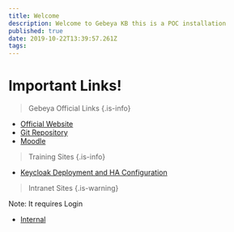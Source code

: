 ```yaml
---
title: Welcome
description: Welcome to Gebeya KB this is a POC installation
published: true
date: 2019-10-22T13:39:57.261Z
tags: 
---
```


<!-- TITLE: Welcome to Gebeya KB -->
<!-- SUBTITLE: This is POC Gebeya KB website -->

# Important Links!
> Gebeya Official Links
{.is-info}
- [Official Website](https://gebeya.com)
- [Git Repository](https://git.gebeya.com)
- [Moodle](https://moodle.gebeya.com)


> Training Sites
{.is-info}
- [Keycloak Deployment and HA Configuration](/keycloak-ha-configuration)

> Intranet Sites
{.is-warning}

Note: It requires Login
- [Internal](/internal)